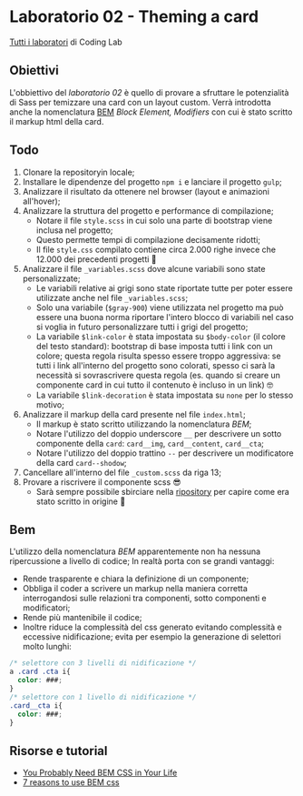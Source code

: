 # Laboratorio 02 - Theming a card
[Tutti i laboratori](https://github.com/Mekit/coding-lab) di Coding Lab

## Obiettivi

L'obbiettivo del *laboratorio 02* è quello di provare a sfruttare le potenzialità di Sass per temizzare una card con un layout custom.
Verrà introdotta anche la nomenclatura [BEM](https://en.bem.info/methodology/) *Block Element, Modifiers* con cui è stato scritto il markup html della card.

## Todo

1. Clonare la repositoryin locale;
2. Installare le dipendenze del progetto `npm i` e lanciare il progetto `gulp`;
3. Analizzare il risultato da ottenere nel browser (layout e animazioni all'hover);
4. Analizzare la struttura del progetto e performance di compilazione;
   - Notare il file `style.scss` in cui solo una parte di bootstrap viene inclusa nel progetto;
   - Questo permette tempi di compilazione decisamente ridotti;
   - Il file `style.css` compilato contiene circa 2.000 righe invece che 12.000 dei precedenti progetti 🚀
5. Analizzare il file `_variables.scss` dove alcune variabili sono state personalizzate;
   - Le variabili relative ai grigi sono state riportate tutte per poter essere utilizzate anche nel file `_variables.scss`;
   - Solo una variabile (`$gray-900`) viene utilizzata nel progetto ma può essere una buona norma riportare l'intero blocco di variabili nel caso si voglia in futuro personalizzare tutti i grigi del progetto;
   - La variabile `$link-color` è stata impostata su `$body-color` (il colore del testo standard): bootstrap di base imposta tutti i link con un colore; questa regola risulta spesso essere troppo aggressiva: se tutti i link all'interno del progetto sono colorati, spesso ci sarà la necessità si sovrascrivere questa regola (es. quando si creare un componente card in cui tutto il contenuto è incluso in un link) 🤓
   - La variabile `$link-decoration` è stata impostata su `none` per lo stesso motivo;
6. Analizzare il markup della card presente nel file `index.html`;
   - Il markup è stato scritto utilizzando la nomenclatura *BEM*;
   - Notare l'utilizzo del doppio underscore `__` per descrivere un sotto componente della `card`: `card__img`, `card__content`, `card__cta`;
   - Notare l'utilizzo del doppio trattino `--` per descrivere un modificatore della card `card--shodow`;
7. Cancellare all'interno del file `_custom.scss` da riga 13;
8. Provare a riscrivere il componente scss 😎
   - Sarà sempre possibile sbirciare nella [ripository](https://github.com/Mekit/coding-lab/blob/main/02-card/scss/_custom.scss) per capire come era stato scritto in origine 👀

## Bem

L'utilizzo della nomenclatura *BEM* apparentemente non ha nessuna ripercussione a livello di codice;
In realtà porta con se grandi vantaggi:
- Rende trasparente e chiara la definizione di un componente;
- Obbliga il coder a scrivere un markup nella maniera corretta interrogandosi sulle relazioni tra componenti, sotto componenti e modificatori;
- Rende più mantenibile il codice;
- Inoltre riduce la complessità del css generato evitando complessità e eccessive nidificazione; evita per esempio la generazione di selettori molto lunghi:

```css
/* selettore con 3 livelli di nidificazione */
a .card .cta i{
  color: ###;
}
/* selettore con 1 livello di nidificazione */
.card__cta i{
  color: ###;
}
```

## Risorse e tutorial
- [You Probably Need BEM CSS in Your Life](https://www.youtube.com/watch?v=er1JEDuPbZQ)
- [7 reasons to use BEM css](https://medium.com/soliddigital/7-reasons-to-use-bem-css-a7c8475318fe)

